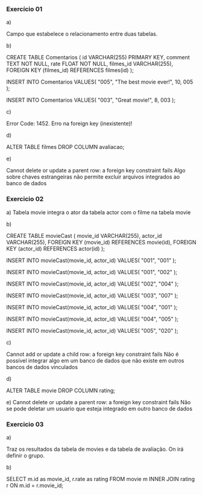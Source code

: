 ### Exercício 01

a) 

Campo que estabelece o relacionamento entre duas tabelas.

b)

CREATE TABLE Comentarios (
        id VARCHAR(255) PRIMARY KEY,
    comment TEXT NOT NULL,
        rate FLOAT NOT NULL,
    filmes_id VARCHAR(255),
    FOREIGN KEY (filmes_id) REFERENCES filmes(id)
);

INSERT INTO Comentarios VALUES(
"005", "The best movie ever!", 10, 005
);

INSERT INTO Comentarios VALUES(
"003", "Great movie!", 8, 003
);


c)

Error Code: 1452. Erro na foreign key (inexistente)!

d)

ALTER TABLE filmes DROP COLUMN avaliacao;


e)

Cannot delete or update a parent row: a foreign key constraint fails 
Algo sobre chaves estrangeiras não permite excluir arquivos integrados ao banco de dados



### Exercicio 02 

a) Tabela movie integra o ator da tabela actor com o filme na tabela movie

b) 

CREATE TABLE movieCast (
		movie_id VARCHAR(255),
		actor_id VARCHAR(255),
    FOREIGN KEY (movie_id) REFERENCES movie(id),
    FOREIGN KEY (actor_id) REFERENCES actor(id)
);


INSERT INTO movieCast(movie_id, actor_id)
VALUES(
		"001",
    "001"
);

INSERT INTO movieCast(movie_id, actor_id)
VALUES(
		"001",
    "002"
);

INSERT INTO movieCast(movie_id, actor_id)
VALUES(
		"002",
    "004"
);

INSERT INTO movieCast(movie_id, actor_id)
VALUES(
		"003",
    "007"
);

INSERT INTO movieCast(movie_id, actor_id)
VALUES(
		"004",
    "001"
);

INSERT INTO movieCast(movie_id, actor_id)
VALUES(
		"004",
    "005"
);

INSERT INTO movieCast(movie_id, actor_id)
VALUES(
		"005",
    "020"
);

c) 

Cannot add or update a child row: a foreign key constraint fails
Não é possível integrar algo em um banco de dados que não existe em outros bancos de dados vinculados

d) 

ALTER TABLE movie DROP COLUMN rating;

e) 
Cannot delete or update a parent row: a foreign key constraint fails 
Não se pode deletar um usuario que esteja integrado em outro banco de dados

### Exercicio 03

a) 

Traz os resultados da tabela de movies e da tabela de avaliação. On irá definir o grupo.

b) 

SELECT m.id as movie_id, r.rate as rating FROM movie m
INNER JOIN rating r ON m.id = r.movie_id;
